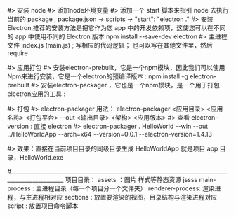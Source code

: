 #> 安装 node
#> 添加node环境变量
#> 添加一个 start 脚本来指引 node 去执行当前的 package  ,  package.json -> scripts -> "start": "electron ."
#> 安装 Electron,推荐的安装方法是把它作为您 app 中的开发依赖项，这使您可以在不同的 app 中使用不同的 Electron 版本  npm install --save-dev electron
#> 主进程文件 index.js (main.js) ; 写相应的代码逻辑； 也可以写在其他文件里，然后 require

#> 应用打包
#> 安装electron-prebuilt，它是一个npm模块，因此我们可以使用Npm来进行安装，它是一个electron的预编译版本  : npm install -g electron-prebuilt
#> 安装electron-packager ，它也是一个npm模块，是一个用于打包electron应用的工具 :

#> 打包
#> electron-packager 用法： electron-packager <应用目录> <应用名称> <打包平台> --out <输出目录> <架构> <应用版本>
#> 查看 electron-version : 直接 electron
#> electron-packager . HelloWorld --win --out ../HelloWorldApp --arch=x64 --version=0.0.1 --electron-version=1.4.13

#> 效果：直接在当前项目目录的同级目录生成  HelloWorldApp 就是项目 app 目录，HelloWorld.exe


#_________________________________________________________________________________________________
项目目录：
  assets ：图片 样式等静态资源 jssss
  main-process : 主进程目录（每一个项目分一个文件夹）
  renderer-process: 渲染进程，与主进程相对应
  sections : 放置要渲染的视图，目录结构与渲染进程对应
  script : 放置项目命令脚本

